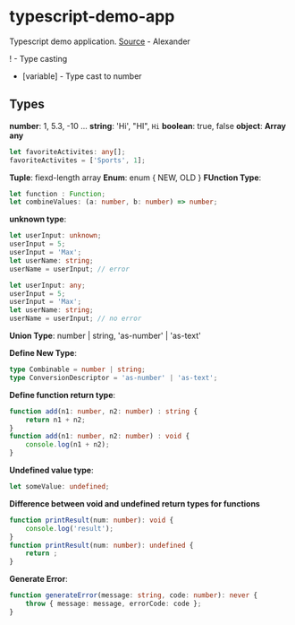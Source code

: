 # typescript-demo-app
Typescript demo application.
[Source](https://www.youtube.com/watch?v=BwuLxPH8IDsV) - Alexander

! - Type casting
+ [variable] - Type cast to number

## Types
**number**: 1, 5.3, -10 ...
**string**: 'Hi', "HI", `Hi`
**boolean**: true, false
**object**:
**Array**
**any** 
```typescript
let favoriteActivites: any[];
favoriteActivites = ['Sports', 1];
```
**Tuple**: fiexd-length array
**Enum**: enum { NEW, OLD }
**FUnction Type**:
```typescript
let function : Function;
let combineValues: (a: number, b: number) => number;
```
**unknown type**:
```typescript
let userInput: unknown;
userInput = 5;
userInput = 'Max';
let userName: string;
userName = userInput; // error
```

```typescript
let userInput: any;
userInput = 5;
userInput = 'Max';
let userName: string;
userName = userInput; // no error
```


**Union Type**: number | string, 'as-number' | 'as-text'

**Define New Type**: 
```typescript
type Combinable = number | string;
type ConversionDescriptor = 'as-number' | 'as-text';
```

**Define function return type**:
```typescript
function add(n1: number, n2: number) : string { 
    return n1 + n2;
}
function add(n1: number, n2: number) : void { 
    console.log(n1 + n2);
}
```

**Undefined value type**: 
```typescript
let someValue: undefined;
```

**Difference between void and undefined return types for functions**
```typescript
function printResult(num: number): void {
    console.log('result');
}
function printResult(num: number): undefined {
    return ;
}
```

**Generate Error**:
```typescript
function generateError(message: string, code: number): never {
    throw { message: message, errorCode: code };
}
```